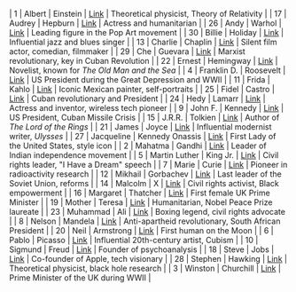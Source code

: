 | 1       | Albert          | Einstein                      | [Link](https://en.wikipedia.org/wiki/Albert_Einstein) | Theoretical physicist, Theory of Relativity |
| 17      | Audrey          | Hepburn                       | [Link](https://en.wikipedia.org/wiki/Audrey_Hepburn)  | Actress and humanitarian                  |
| 26      | Andy            | Warhol                        | [Link](https://en.wikipedia.org/wiki/Andy_Warhol)     | Leading figure in the Pop Art movement    |
| 30      | Billie          | Holiday                       | [Link](https://en.wikipedia.org/wiki/Billie_Holiday)  | Influential jazz and blues singer         |
| 13      | Charlie         | Chaplin                       | [Link](https://en.wikipedia.org/wiki/Charlie_Chaplin) | Silent film actor, comedian, filmmaker    |
| 29      | Che             | Guevara                       | [Link](https://en.wikipedia.org/wiki/Che_Guevara)     | Marxist revolutionary, key in Cuban Revolution |
| 22      | Ernest          | Hemingway                     | [Link](https://en.wikipedia.org/wiki/Ernest_Hemingway) | Novelist, known for *The Old Man and the Sea* |
| 4       | Franklin D.     | Roosevelt                     | [Link](https://en.wikipedia.org/wiki/Franklin_D._Roosevelt) | US President during the Great Depression and WWII |
| 11      | Frida           | Kahlo                         | [Link](https://en.wikipedia.org/wiki/Frida_Kahlo)     | Iconic Mexican painter, self-portraits    |
| 25      | Fidel           | Castro                        | [Link](https://en.wikipedia.org/wiki/Fidel_Castro)    | Cuban revolutionary and President         |
| 24      | Hedy            | Lamarr                        | [Link](https://en.wikipedia.org/wiki/Hedy_Lamarr)     | Actress and inventor, wireless tech pioneer |
| 9       | John F.         | Kennedy                       | [Link](https://en.wikipedia.org/wiki/John_F._Kennedy) | US President, Cuban Missile Crisis        |
| 15      | J.R.R.          | Tolkien                       | [Link](https://en.wikipedia.org/wiki/J._R._R._Tolkien) | Author of *The Lord of the Rings*         |
| 21      | James           | Joyce                         | [Link](https://en.wikipedia.org/wiki/James_Joyce)     | Influential modernist writer, *Ulysses*   |
| 27      | Jacqueline      | Kennedy Onassis               | [Link](https://en.wikipedia.org/wiki/Jacqueline_Kennedy_Onassis) | First Lady of the United States, style icon |
| 2       | Mahatma         | Gandhi                        | [Link](https://en.wikipedia.org/wiki/Mahatma_Gandhi)  | Leader of Indian independence movement    |
| 5       | Martin Luther   | King Jr.                      | [Link](https://en.wikipedia.org/wiki/Martin_Luther_King_Jr.) | Civil rights leader, "I Have a Dream" speech |
| 7       | Marie           | Curie                         | [Link](https://en.wikipedia.org/wiki/Marie_Curie)     | Pioneer in radioactivity research         |
| 12      | Mikhail         | Gorbachev                     | [Link](https://en.wikipedia.org/wiki/Mikhail_Gorbachev) | Last leader of the Soviet Union, reforms  |
| 14      | Malcolm         | X                             | [Link](https://en.wikipedia.org/wiki/Malcolm_X)       | Civil rights activist, Black empowerment  |
| 16      | Margaret        | Thatcher                      | [Link](https://en.wikipedia.org/wiki/Margaret_Thatcher) | First female UK Prime Minister            |
| 19      | Mother          | Teresa                        | [Link](https://en.wikipedia.org/wiki/Mother_Teresa)   | Humanitarian, Nobel Peace Prize laureate  |
| 23      | Muhammad        | Ali                           | [Link](https://en.wikipedia.org/wiki/Muhammad_Ali)    | Boxing legend, civil rights advocate      |
| 8       | Nelson          | Mandela                       | [Link](https://en.wikipedia.org/wiki/Nelson_Mandela)  | Anti-apartheid revolutionary, South African President |
| 20      | Neil            | Armstrong                     | [Link](https://en.wikipedia.org/wiki/Neil_Armstrong)  | First human on the Moon                   |
| 6       | Pablo           | Picasso                       | [Link](https://en.wikipedia.org/wiki/Pablo_Picasso)   | Influential 20th-century artist, Cubism   |
| 10      | Sigmund         | Freud                         | [Link](https://en.wikipedia.org/wiki/Sigmund_Freud)   | Founder of psychoanalysis                 |
| 18      | Steve           | Jobs                          | [Link](https://en.wikipedia.org/wiki/Steve_Jobs)      | Co-founder of Apple, tech visionary       |
| 28      | Stephen         | Hawking                       | [Link](https://en.wikipedia.org/wiki/Stephen_Hawking) | Theoretical physicist, black hole research |
| 3       | Winston         | Churchill                     | [Link](https://en.wikipedia.org/wiki/Winston_Churchill) | Prime Minister of the UK during WWII       |
